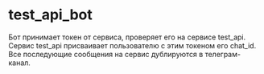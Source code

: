 # test_api_bot
Бот принимает токен от сервиса, проверяет его на сервисе test_api.
Сервис test_api присваивает пользователю с этим токеном его chat_id.
<br>
Все последующие сообщения на сервис дублируются в телеграм-канал.

